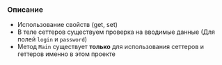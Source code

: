### Описание
- Использование свойств (get, set)
- В теле сеттеров существуем проверка на вводимые данные (Для полей `login` и `password`)
- Метод `Main` существует **только** для использования сеттеров и геттеров именно в этом проекте
